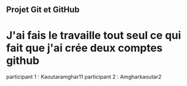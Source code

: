 
## Projet Git et GitHub
# J'ai fais le travaille tout seul ce qui fait que j'ai crée deux comptes github
participant 1 : Kaoutaramghar11
participant 2 : Amgharkaoutar2
